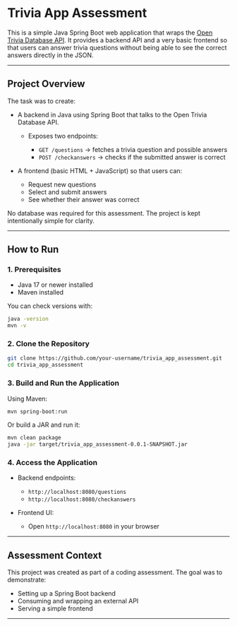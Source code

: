 # Trivia App Assessment

This is a simple Java Spring Boot web application that wraps the [Open Trivia Database API](https://opentdb.com/).
It provides a backend API and a very basic frontend so that users can answer trivia questions without being able to see the correct answers directly in the JSON.

---

## Project Overview

The task was to create:

* A backend in Java using Spring Boot that talks to the Open Trivia Database API.

  * Exposes two endpoints:

    * `GET /questions` → fetches a trivia question and possible answers
    * `POST /checkanswers` → checks if the submitted answer is correct
* A frontend (basic HTML + JavaScript) so that users can:

  * Request new questions
  * Select and submit answers
  * See whether their answer was correct

No database was required for this assessment. The project is kept intentionally simple for clarity.

---

## How to Run

### 1. Prerequisites

* Java 17 or newer installed
* Maven installed

You can check versions with:

```bash
java -version
mvn -v
```

### 2. Clone the Repository

```bash
git clone https://github.com/your-username/trivia_app_assessment.git
cd trivia_app_assessment
```

### 3. Build and Run the Application

Using Maven:

```bash
mvn spring-boot:run
```

Or build a JAR and run it:

```bash
mvn clean package
java -jar target/trivia_app_assessment-0.0.1-SNAPSHOT.jar
```

### 4. Access the Application

* Backend endpoints:

  * `http://localhost:8080/questions`
  * `http://localhost:8080/checkanswers`
* Frontend UI:

  * Open `http://localhost:8080` in your browser

---

## Assessment Context

This project was created as part of a coding assessment.
The goal was to demonstrate:

* Setting up a Spring Boot backend
* Consuming and wrapping an external API
* Serving a simple frontend

---
